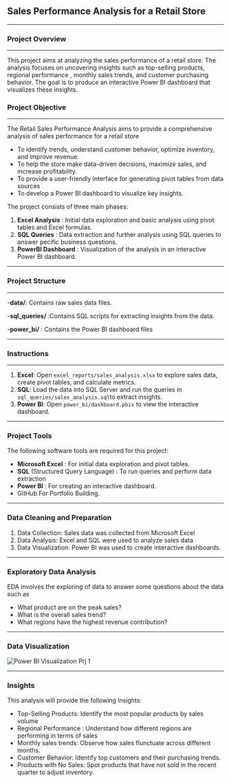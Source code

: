 ## Sales Performance Analysis for a Retail Store
---

### Project Overview
---

This project aims at analyzing the sales performance of a retail store. The analysis focuses on uncovering insights such as top-selling products, regional performance , monthly sales trends, and customer purchasing behavior. The goal is to produce an interactive Power BI dashboard that visualizes these insights.

### Project Objective
---
The Retail Sales Performance Analysis aims to provide a comprehensive analysis of sales performance for a retail store 
 - To identify trends, understand customer behavior, optimize inventory, and improve revenue.
 - To help the store make data-driven decisions, maximize sales, and increase profitability.
 - To provide a user-friendly interface for generating pivot tables from data sources
 - To develop a Power BI dashboard to visualize key insights.

The project consists of three main phases: 
 1. **Excel Analysis** : Initial data exploration and basic analysis using pivot tables and Excel formulas.
 2. **SQL Queries** : Data extraction and further analysis using SQL queries to answer pecific business questions.
 3. **PowerBI Dashboard** : Visualization of the analysis in an interactive Power BI dashboard.

---
### Project Structure
---
-**data/**: Contains raw sales data files.

-**sql_queries/** :Contains SQL scripts for extracting insights from the data.

-**power_bi/** : Contains the Power BI dashboard files

---
### Instructions
---
1. **Excel**: Open `excel_reports/sales_analysis.xlsx` to explore sales data, create pivot tables, and calculate metrics.
2. **SQL**: Load the data into SQL Server and run the queries in `sql_queries/sales_analysis.sql`to extract insights.
3. **Power BI**: Open `power_bi/dashboard.pbix` to view the interactive dashboard.
   
---

### Project Tools

The following software tools are required for this project:

- **Microsoft Excel** : For initial data exploration and pivot tables.
- **SQL** (Structured Query Language) : To run queries and perform data extraction
- **Power BI** : For creating an interactive dashboard.
- GitHub For Portfolio Building.

---

### Data Cleaning and Preparation
1. Data Collection: Sales data was collected from Microsoft Excel
2. Data Analysis: Excel and SQL were used to analyze sales data
3. Data Visualization: Power BI was used to create interactive dashboards.

---

### Exploratory Data Analysis
EDA involves the exploring of data to answer some questions about the data such as 
- What product are on the peak sales?
- What is the overall sales trend?
- What regions have the highest revenue contribution?

---

### Data Visualization

![Power BI Visualization Prj 1](https://github.com/user-attachments/assets/3e724114-b5e1-4e5b-ae36-a8004c8bcd43)







---
### Insights

This analysis will provide the following insights:
- Top-Selling Products: Identify the most popular products by sales volume
- Regional Performance : Understand how different regions are performing in terms of sales
- Monthly sales trends: Observe how sales flunctuate across different months.
- Customer Behavior: Identify top customers and their purchasing trends.
- Products with No Sales: Spot products that have not sold in the  recent quarter to adjust inventory.


